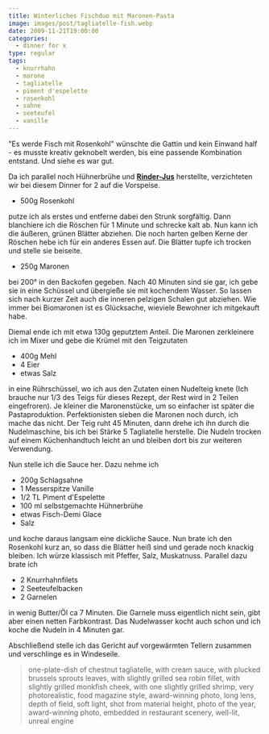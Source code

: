 ```yaml
---
title: Winterliches Fischduo mit Maronen-Pasta
image: images/post/tagliatelle-fish.webp
date: 2009-11-21T19:00:00
categories: 
  - dinner for x
type: regular
tags: 
  - knurrhahn
  - marone
  - tagliatelle
  - piment d'espelette
  - rosenkohl
  - sahne
  - seeteufel
  - vanille
---
```


"Es werde Fisch mit Rosenkohl" wünschte die Gattin und kein Einwand half - es musste kreativ geknobelt werden, bis eine passende Kombination entstand. Und siehe es war gut.

Da ich parallel noch Hühnerbrühe und **[Rinder-Jus](../001-11-21-rinder-jus/)** herstellte, verzichteten wir bei diesem Dinner for 2 auf die Vorspeise.

* 500g Rosenkohl

putze ich als erstes und entferne dabei den Strunk sorgfältig. Dann blanchiere ich die Röschen für 1 Minute und schrecke kalt ab. Nun kann ich die äußeren, grünen Blätter abziehen. Die noch harten gelben Kerne der Röschen hebe ich für ein anderes Essen auf. Die Blätter tupfe ich trocken und stelle sie beiseite.

* 250g Maronen

bei 200° in den Backofen gegeben. Nach 40 Minuten sind sie gar, ich gebe sie in eine Schüssel und übergieße sie mit kochendem Wasser. So lassen sich nach kurzer Zeit auch die inneren pelzigen Schalen gut abziehen. Wie immer bei Biomaronen ist es Glücksache, wieviele Bewohner ich mitgekauft habe.

Diemal ende ich mit etwa 130g geputztem Anteil. Die Maronen zerkleinere ich im Mixer und gebe die Krümel mit den Teigzutaten

* 400g Mehl 
* 4 Eier 
* etwas Salz

in eine Rührschüssel, wo ich aus den Zutaten einen Nudelteig knete (Ich brauche nur 1/3 des Teigs für dieses Rezept, der Rest wird in 2 Teilen eingefroren). Je kleiner die Maronenstücke, um so einfacher ist später die Pastaproduktion. Perfektionisten sieben die Maronen noch durch, ich mache das nicht. Der Teig ruht 45 Minuten, dann drehe ich ihn durch die Nudelmaschine, bis ich bei Stärke 5 Tagliatelle herstelle. Die Nudeln trocken auf einem Küchenhandtuch leicht an und bleiben dort bis zur weiteren Verwendung.

Nun stelle ich die Sauce her. Dazu nehme ich

* 200g Schlagsahne 
* 1 Messerspitze Vanille 
* 1/2 TL Piment d'Espelette 
* 100 ml selbstgemachte Hühnerbrühe 
* etwas Fisch-Demi Glace 
* Salz

und koche daraus langsam eine dickliche Sauce. Nun brate ich den Rosenkohl kurz an, so dass die Blätter heiß sind und gerade noch knackig bleiben. Ich würze klassisch mit Pfeffer, Salz, Muskatnuss. Parallel dazu brate ich

* 2 Knurrhahnfilets 
* 2 Seeteufelbacken 
* 2 Garnelen

in wenig Butter/Öl ca 7 Minuten. Die Garnele muss eigentlich nicht sein, gibt aber einen netten Farbkontrast. Das Nudelwasser kocht auch schon und ich koche die Nudeln in 4 Minuten gar.

Abschließend stelle ich das Gericht auf vorgewärmten Tellern zusammen und verschlinge es in Windeseile.

> one-plate-dish of chestnut tagliatelle, with cream sauce, with plucked brussels sprouts leaves, with slightly grilled sea robin fillet, with slightly grilled monkfish cheek, with one slightly grilled shrimp, very photorealistic, food magazine style, award-winning photo, long lens, depth of field, soft light, shot from material height, photo of the year, award-winning photo, embedded in restaurant scenery, well-lit, unreal engine